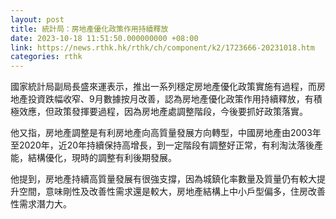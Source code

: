 ```yaml
---
layout: post
title: 統計局：房地產優化政策作用持續釋放
date: 2023-10-18 11:51:50.000000000 +08:00
link: https://news.rthk.hk/rthk/ch/component/k2/1723666-20231018.htm
categories: rthk
---
```


國家統計局副局長盛來運表示，推出一系列穩定房地產優化政策實施有過程，而房地產投資跌幅收窄、9月數據按月改善，認為房地產優化政策作用持續釋放，有積極效應，但政策發揮要過程，因為房地產處調整階段，今後要抓好政策落實。

他又指，房地產調整是有利房地產向高質量發展方向轉型，中國房地產由2003年至2020年，近20年持續保持高增長，到一定階段有調整好正常，有利淘汰落後產能，結構優化，現時的調整有利後期發展。

他提到，房地產持續高質量發展有很強支撐，因為城鎮化率數量及質量仍有較大提升空間，意味剛性及改善性需求還是較大，房地產結構上中小戶型偏多，住房改善性需求潛力大。
